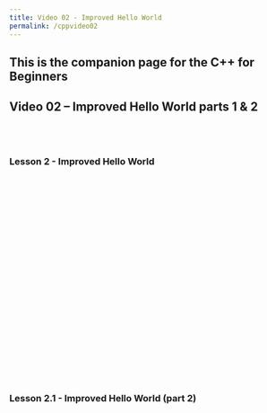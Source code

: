 ```yaml
---
title: Video 02 - Improved Hello World
permalink: /cppvideo02
---
```


## This is the companion page for the C++ for Beginners  
## Video 02 –  Improved Hello World parts 1 & 2
<br/>
<br/>

### Lesson 2 - Improved Hello World
<p align="center">
<iframe width="560" height="315" src="" data-src="https://www.youtube-nocookie.com/embed/vGfnWS1sd0s" frameborder="0" allow="accelerometer; autoplay; encrypted-media; gyroscope; picture-in-picture" allowfullscreen></iframe>
</p>
<br/><br/>

### Lesson 2.1 - Improved Hello World (part 2)
<p align="center">
<iframe width="560" height="315" src="" data-src="https://www.youtube-nocookie.com/embed/auRpqlvHmDo" frameborder="0" allow="accelerometer; autoplay; encrypted-media; gyroscope; picture-in-picture" allowfullscreen></iframe>
</p>
<br/><br/>
